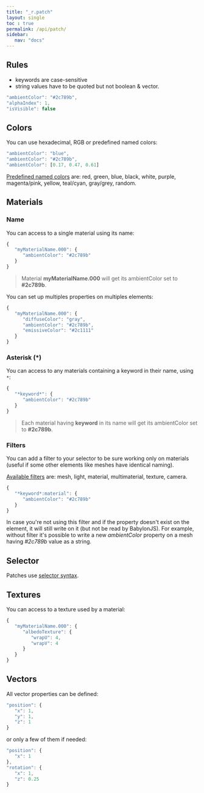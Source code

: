 ```yaml
---
title: "_r.patch"
layout: single
toc : true
permalink: /api/patch/
sidebar:
   nav: "docs"  
--- 
```


## Rules

- keywords are case-sensitive
- string values have to be quoted but not boolean & vector.

```javascript
"ambientColor": "#2c789b",
"alphaIndex": 1,
"isVisible": false
```

## Colors

You can use hexadecimal, RGB or predefined named colors:

```javascript
"ambientColor": "blue",
"ambientColor": "#2c789b",
"ambientColor": [0.17, 0.47, 0.61]
```

[Predefined named colors](https://github.com/babylon-runtime/_r/blob/master/src/color.ts#L54) are: red, green, blue, black, white, purple, magenta/pink, yellow, teal/cyan, gray/grey, random.

## Materials

### Name

You can access to a single material using its name:

```javascript
{
   "myMaterialName.000": {
      "ambientColor": "#2c789b"
   }
}
```

> Material **myMaterialName.000** will get its ambientColor set to **#2c789b**.

You can set up multiples properties on multiples elements:

```javascript
{
   "myMaterialName.000": {
      "diffuseColor": "gray",
      "ambientColor": "#2c789b",
      "emissiveColor": "#2c1111"
   }
}
```

### Asterisk (*)

You can access to any materials containing a keyword in their name, using `*`:

```javascript
{
   "*keyword*": {
      "ambientColor": "#2c789b"
   }
}
```

> Each material having **keyword** in its name will get its ambientColor set to **#2c789b**.

### Filters

You can add a filter to your selector to be sure working only on materials (useful if some other elements like meshes have identical naming).

[Available filters](https://github.com/babylon-runtime/_r/blob/master/src/Selector.ts#L88) are: mesh, light, material, multimaterial, texture, camera.

```javascript
{
   "*keyword*:material": {
      "ambientColor": "#2c789b"
   }
}
```

In case you're not using this filter and if the property doesn't exist on the element, it will still write on it (but not be read by BabylonJS). For example, without filter it's possible to write a new *ambientColor* property on a mesh having *#2c789b* value as a string.

## Selector

Patches use [selector syntax](../select/).

## Textures

You can access to a texture used by a material:

```javascript
{
   "myMaterialName.000": {
      "albedoTexture": {
         "wrapU": 4,
         "wrapV": 4
      }
   }
}
```

## Vectors

All vector properties can be defined:

```javascript
"position": {
   "x": 1,
   "y": 1,
   "z": 1
}
```

or only a few of them if needed:

```javascript
"position": {
   "x": 1
},
"rotation": {
   "x": 1,
   "z": 0.25
}
```

